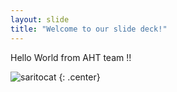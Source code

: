 ```yaml
---
layout: slide
title: "Welcome to our slide deck!"
---
```


Hello World from AHT team !! 

![saritocat](https://octodex.github.com/images/saritocat.png)
{: .center}
